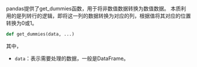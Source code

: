 pandas提供了get_dummies函数，用于将非数值数据转换为数值数据。
本质利用的是列转行的逻辑，即将这一列的数据转换为对应的列，根据值将其对应的位置转换为0或1。

```python
def get_dummies(data, ...)
```
其中，
- `data`：表示需要处理的数据，一般是DataFrame。

